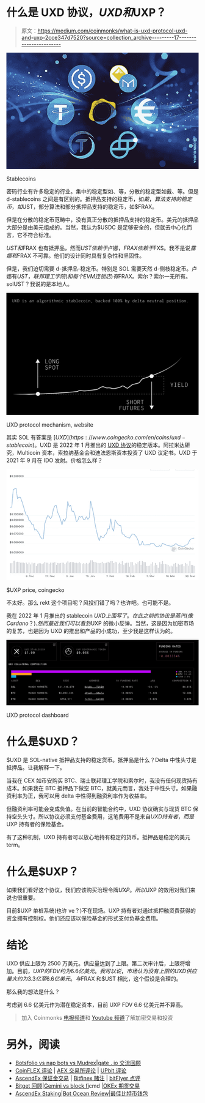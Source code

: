 # 什么是 UXD 协议，$UXD 和$UXP？

> 原文：<https://medium.com/coinmonks/what-is-uxd-protocol-uxd-and-uxp-2cce347d7520?source=collection_archive---------17----------------------->

![](img/fdc5b40905f7ba58c7d6722d406b21f0.png)

Stablecoins

密码行业有许多稳定的行业。集中的稳定型如、等，分散的稳定型如戴、等。但是 d-stablecoins 之间是有区别的。抵押品支持的稳定币，如$戴，算法支持的稳定币，如$UST，部分算法和部分抵押品支持的稳定币，如$FRAX。

但是在分散的稳定币范畴中，没有真正分散的抵押品支持的稳定币。美元的抵押品大部分是由美元组成的。当然，我认为$USDC 是足够安全的，但就去中心化而言，它不符合标准。

$UST 和$FRAX 也有抵押品，然而$UST 依赖于$卢娜，$FRAX 依赖于$FXS。我不是说$露娜和$FRAX 不可靠。他们的设计同时具有复杂性和坚固性。

但是，我们迫切需要 d-抵押品-稳定币。特别是 SOL 需要天然 d-侧枝稳定币。卢娜有$UST，联邦理工学院(和每个 EVM 连锁店)有$FRAX。索尔？索尔一无所有。solUST？我说的是本地人。

![](img/3194514e8a7bd7ace04f6d12bb5e0fd2.png)

UXD protocol mechanism, website

其实 SOL 有答案是 [$UXD](https://www.coingecko.com/en/coins/uxd-stablecoin) 。$UXD 是 2022 年 1 月推出的 [UXD 协议](https://uxd.fi/)的稳定版本。阿拉米达研究，Multicoin 资本，索拉纳基金会和迪法恩斯资本投资了 UXD 议定书。UXD 于 2021 年 9 月在 IDO 发射。价格怎么样？

![](img/db15f12148a9a2d4c68efcaf708400cc.png)

$UXP price, coingecko

不太好。那么 rekt 这个项目呢？风投们错了吗？也许吧。也可能不是。

我在 2022 年 1 月推出的 stablecoin $UXD 上面写了。在此之前的协议是蒸汽(像 Cardano？).然而最近我们可以看到$UXP 的微小反弹。当然，这是因为加密市场的复苏，也是因为 UXD 的推出和产品的小成功，至少我是这样认为的。

![](img/38589669df9fdb5fce4fe0a43f749dc5.png)

UXD protocol dashboard

# **什么是$UXD？**

$UXD 是 SOL-native 抵押品支持的稳定货币。抵押品是什么？Delta 中性头寸是抵押品。让我解释一下。

当我在 CEX 如币安购买 BTC、瑞士联邦理工学院和索尔时，我没有任何现货持有成本。如果我在 BTC 抵押品下做空 BTC，就美元而言，我处于中性头寸。如果融资利率为正，我可以用 delta 中性得到融资利率作为收益率。

但融资利率可能会变成负值。在当前的智能合约中，UXD 协议确实与现货 BTC 保持空头头寸。所以协议必须支付基金费用，这笔费用不是来自$UXD 持有者，而是$UXP 持有者的保险基金。

有了这种机制，UXD 持有者可以放心地持有稳定的货币。抵押品是稳定的美元 term。

# 什么是$UXP？

如果我们看好这个协议，我们应该购买治理令牌$UXP。所以$UXP 的效用对我们来说也很重要。

目前$UXP 单桩系统(也许 ve？)不在现场。UXP 持有者对通过抵押融资费获得的资金拥有控制权。他们还应该以保险基金的形式支付负基金费用。

# **结论**

UXD 供应上限为 2500 万美元。供应量达到了上限。第二次审计后，上限将增加。目前，$UXP 的 FDV 约为 6.6 亿美元。我可以说，市场认为没有上限的 UXD 供应量大约为 3.3 亿至 6.6 亿美元。与$FRAX 和$UST 相比，这个假设是合理的。

那么我的想法是什么？

考虑到 6.6 亿美元作为潜在稳定资本，目前 UXP FDV 6.6 亿美元并不算高。

> 加入 Coinmonks [电报频道](https://t.me/coincodecap)和 [Youtube 频道](https://www.youtube.com/c/coinmonks/videos)了解加密交易和投资

# 另外，阅读

*   [Botsfolio vs nap bots vs Mudrex](/coinmonks/botsfolio-vs-napbots-vs-mudrex-c81344970c02)|[gate . io 交流回顾](/coinmonks/gate-io-exchange-review-61bf87b7078f)
*   [CoinFLEX 评论](https://coincodecap.com/coinflex-review) | [AEX 交易所评论](https://coincodecap.com/aex-exchange-review) | [UPbit 评论](https://coincodecap.com/upbit-review)
*   [AscendEx 保证金交易](https://coincodecap.com/ascendex-margin-trading) | [Bitfinex 赌注](https://coincodecap.com/bitfinex-staking) | [bitFlyer 点评](https://coincodecap.com/bitflyer-review)
*   [Bitget 回顾](https://coincodecap.com/bitget-review)|[Gemini vs block fi](https://coincodecap.com/gemini-vs-blockfi)cmd |[OKEx 期货交易](https://coincodecap.com/okex-futures-trading)
*   [AscendEx Staking](https://coincodecap.com/ascendex-staking)|[Bot Ocean Review](https://coincodecap.com/bot-ocean-review)|[最佳比特币钱包](https://coincodecap.com/bitcoin-wallets-india)